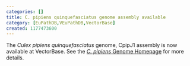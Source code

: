 ```yaml
---
categories: []
title: C. pipiens quinquefasciatus genome assembly available
category: [EuPathDB,VEuPathDB,VectorBase]
created: 1177473600
---
```

The <i>Culex pipiens quinquefasciatus</i> genome, CpipJ1 assembly is now available at VectorBase. See the <a href="/organisms/culex-quinquefasciatus"><i>C. pipiens</i> Genome Homepage</a> for more details. 
